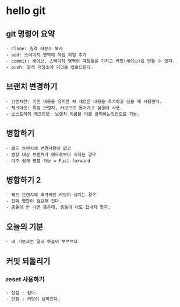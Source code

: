 # hello git

## git 명령어 요약
	
	- clone: 원격 저장소 복사
	- add: 스테이지 영역에 작업 파일 추가
	- commit: 세이브, 스테이지 영역의 파일들을 가지고 커밋(세이브)을 만들 수 있다.
	- push: 원격 저장소에 커밋을 업로드한다.
	

## 브랜치 변경하기
	
	- 브랜치란: 기존 내용을 유지한 채 새로운 내용을 추가하고 싶을 때 사용한다.
	- 체크아웃: 특정 브랜치, 커밋으로 돌아가고 싶을때 사용.
	- 소스트리의 체크아웃: 브랜치 이름을 더블 클릭하는것만으로 가능.


## 병합하기
	
	- 헤드 브랜치에 변경사항이 없고
	- 병합 대상 브랜치가 헤드로부터 시작된 경우
	- 아주 쉽게 병합 가능 = Fast-forward

## 병합하기 2

	- 헤드 브랜치에 추가적인 커밋이 생기는 경우
	- 진짜 병합이 필요해 진다.
	- 충돌이 안 나면 좋은데, 충돌이 나도 겁내지 말자.
	
## 오늘의 기분

	- 내 기분과는 달리 하늘이 부르르다.

## 커밋 되돌리기

### reset 사용하기

	- 장점 : 쉽다.
	- 단점 : 커밋이 날라간다.
	
